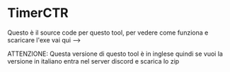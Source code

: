 # TimerCTR

Questo è il source code per questo tool, per vedere come funziona e scaricare l'exe vai qui -->

ATTENZIONE:
Questa versione di questo tool è in inglese quindi se vuoi la versione in italiano entra nel server discord e scarica lo zip
